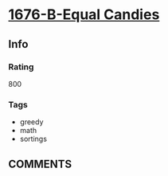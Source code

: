 # [1676-B-Equal Candies](https://codeforces.com/problemset/problem/1676/B)

## Info

### Rating

800

### Tags

- greedy
- math
- sortings

## __COMMENTS__

> 
